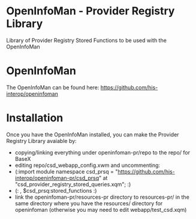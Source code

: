 OpenInfoMan - Provider Registry Library
=======================================

Library of Provider Registry Stored Functions to be used with the OpenInfoMan

OpenInfoMan
===========
The OpenInfoMan can be found here:
  https://github.com/his-interop/openinfoman

Installation
============
Once you have the OpenInfoMan installed, you can make the Provider Registry Library avaiable by:
- copying/linking everything under openinfoman-pr/repo to the repo/ for BaseX
- editing repo/csd_webapp_config.xwm and uncommenting:
- (:import module namespace csd_prsq = "https://github.com/his-interop/openinfoman-pr/csd_prsq" at  "csd_provider_registry_stored_queries.xqm";  :)
- (:  , $csd_prsq:stored_functions :)
- link the openinfoman-pr/resources-pr directory to resources-pr/ in the same directory where you have the resources/ directory for openinfoman (otherwise you may need to edit webapp/test_csd.xqm)

